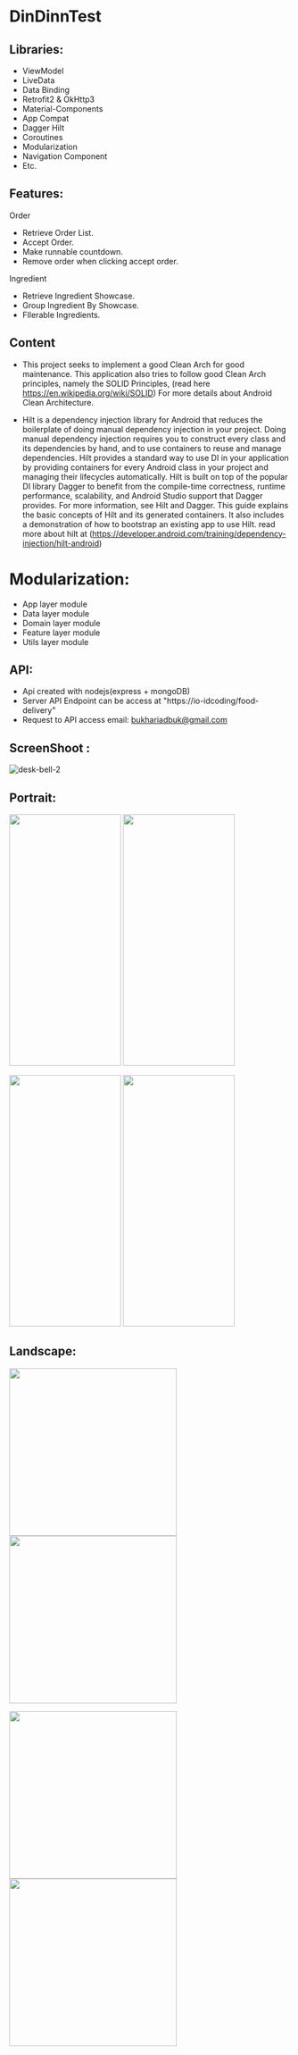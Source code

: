 # DinDinnTest

## Libraries:

* ViewModel
* LiveData
* Data Binding
* Retrofit2 & OkHttp3
* Material-Components
* App Compat
* Dagger Hilt
* Coroutines
* Modularization
* Navigation Component
* Etc.

## Features:

Order
* Retrieve Order List.
* Accept Order.
* Make runnable countdown.
* Remove order when clicking accept order.

Ingredient
* Retrieve Ingredient Showcase.
* Group Ingredient By Showcase.
* FIlerable Ingredients.

## Content
* This project seeks to implement a good Clean Arch for good maintenance. This application also tries to follow good Clean Arch principles, namely the SOLID Principles, (read here https://en.wikipedia.org/wiki/SOLID) For more details about Android Clean Architecture.

* Hilt is a dependency injection library for Android that reduces the boilerplate of doing manual dependency injection in your project. Doing manual dependency injection requires you to construct every class and its dependencies by hand, and to use containers to reuse and manage dependencies. Hilt provides a standard way to use DI in your application by providing containers for every Android class in your project and managing their lifecycles automatically. Hilt is built on top of the popular DI library Dagger to benefit from the compile-time correctness, runtime performance, scalability, and Android Studio support that Dagger provides. For more information, see Hilt and Dagger. This guide explains the basic concepts of Hilt and its generated containers. It also includes a demonstration of how to bootstrap an existing app to use Hilt. read more about hilt at (https://developer.android.com/training/dependency-injection/hilt-android)

# Modularization:
* App layer module
* Data layer module
* Domain layer module
* Feature layer module
* Utils layer module

## API:
* Api created with nodejs(express + mongoDB) 
* Server API Endpoint can be access at "https://io-idcoding/food-delivery"
* Request to API access email: bukhariadbuk@gmail.com

## ScreenShoot :

![desk-bell-2](https://user-images.githubusercontent.com/52862584/135752088-3fd411be-2729-4f04-af69-5ec67937fa2c.png)

## Portrait:

<img src="https://user-images.githubusercontent.com/52862584/135752499-bf3e9241-0746-4c89-bdd0-1a990b9dc02e.jpg" height="450" width="200"/> <img src="https://user-images.githubusercontent.com/52862584/135752506-8f735613-65aa-4b13-bf1e-4b0b2a87c217.jpg" height="450" width="200"/>

<img src="https://user-images.githubusercontent.com/52862584/135752514-b8bce459-9b7d-44cc-9ec4-0d47dd455372.jpg" height="450" width="200"/> <img src="https://user-images.githubusercontent.com/52862584/135752509-271b9ec3-7025-49ee-a65e-e7ed4afecf3b.jpg" height="450" width="200"/>

## Landscape:

<img src="https://user-images.githubusercontent.com/52862584/135752504-a5f11171-6dfd-425c-968f-c7510df92644.jpg" width="300"/> <img src="https://user-images.githubusercontent.com/52862584/135752510-033967d2-8e3c-4a4b-a02f-e7e78bdea7d2.jpg" width="300"/>

<img src="https://user-images.githubusercontent.com/52862584/135752512-c76662da-5171-4aa7-b5e0-2a3d4c62433f.jpg" width="300"/> <img src="https://user-images.githubusercontent.com/52862584/135752513-e2f34b78-2c14-4016-952e-96e72f12628f.jpg" width="300"/>



